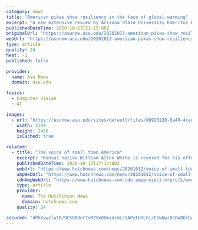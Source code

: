 ```yaml
---
category: news
title: "American pikas show resiliency in the face of global warming"
excerpt: "A new extensive review by Arizona State University Emeritus Professor Andrew Smith, published in the October issue of the Journal of Mammalogy, finds that the American pika is far more resilient in the face of warm temperatures than previously believed."
publishedDateTime: 2020-10-13T21:15:00Z
originalUrl: "https://asunow.asu.edu/20201013-american-pikas-show-resiliency-face-global-warming"
webUrl: "https://asunow.asu.edu/20201013-american-pikas-show-resiliency-face-global-warming"
type: article
quality: 24
heat: -1
published: false

provider:
  name: Asu News
  domain: asu.edu

topics:
  - Computer Vision
  - AI

images:
  - url: "https://asunow.asu.edu/sites/default/files/d6920220-8a40-4ced-9f5a-77546640ed8f_1_201_a_0.jpeg"
    width: 2309
    height: 2450
    isCached: true

related:
  - title: "The voice of small town America"
    excerpt: "Kansas native William Allen White is revered for his efforts and dedication to the \"small town values\" over his long career as a journalist and"
    publishedDateTime: 2020-10-12T17:12:00Z
    webUrl: "https://www.hutchnews.com/news/20201012/voice-of-small-town-america"
    ampWebUrl: "https://www.hutchnews.com/news/20201012/voice-of-small-town-america?template=ampart"
    cdnAmpWebUrl: "https://www-hutchnews-com.cdn.ampproject.org/c/s/www.hutchnews.com/news/20201012/voice-of-small-town-america?template=ampart"
    type: article
    provider:
      name: The Hutchinson News
      domain: hutchnews.com
    quality: 24

secured: "dPhYvwzlw1B/9C5U09ot7vMZVxOUmxdzmLcSAPytbYLGj/E7wNwz8GGwOUiDA9dQptw9rhLv/3DZFms/Th2dAqnuTL9Vq/Lk0zTlo+A1DjaUvBW+tw+pHWDNPJXqlsCNkuQsLjfIWd7G0MvtNITWmZaA45U36eTWXxWVjLvbwNND3ro6wfR8N4qSD2BAnt6nggxaKysUElqomjZE0dPo+E5/XisJKU9QPiNCdXNldcsnJnwr24O/58QSwRb7YSwKqIS3IUbmGPMaPLS3tu8u/uZ7kk5OxvpoAqyHpSW8V7IQmDnZzuoQBu3uW2tEvCy4APl7d0YHpsRe69ZqKQYO5/AN0IQ9o4yomRxS/mZ+4p8=;JYWAOYbvAA8bK5gD8Vlphw=="
---
```


